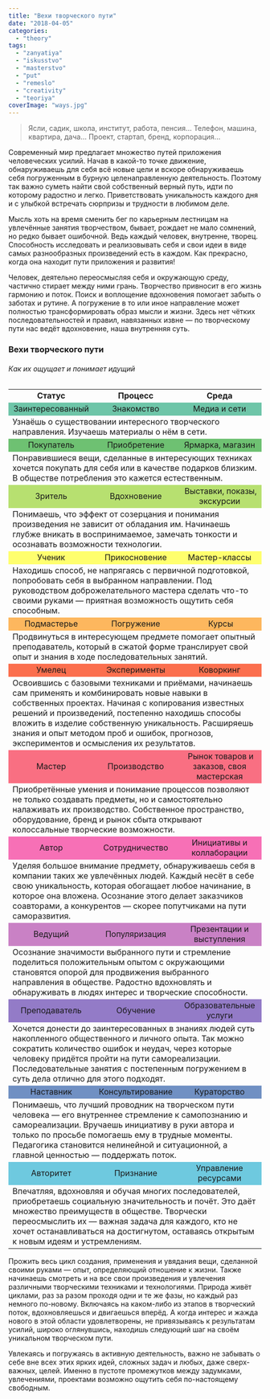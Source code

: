 ```yaml
---
title: "Вехи творческого пути"
date: "2018-04-05"
categories: 
  - "theory"
tags: 
  - "zanyatiya"
  - "iskusstvo"
  - "masterstvo"
  - "put"
  - "remeslo"
  - "creativity"
  - "teoriya"
coverImage: "ways.jpg"
---
```


> Ясли, садик, школа, институт, работа, пенсия... Телефон, машина, квартира, дача... Проект, стартап, бренд, корпорация...

Современный мир предлагает множество путей приложения человеческих усилий. Начав в какой-то точке движение, обнаруживаешь для себя всё новые цели и вскоре обнаруживаешь себя погруженным в бурную целенаправленную деятельность. Поэтому так важно суметь найти свой собственный верный путь, идти по которому радостно и легко. Приветствовать уникальность каждого дня и с улыбкой встречать сюрпризы и трудности в любимом деле.

Мысль хоть на время сменить бег по карьерным лестницам на увлечённые занятия творчеством, бывает, рождает не мало сомнений, но редко бывает ошибочной. Ведь каждый человек, внутренне, творец. Способность исследовать и реализовывать себя и свои идеи в виде самых разнообразных произведений есть в каждом. Как прекрасно, когда она находит пути приложения и развития!

Человек, деятельно переосмысляя себя и окружающую среду, частично стирает между ними грань. Творчество привносит в его жизнь гармонию и поток. Поиск и воплощение вдохновения помогает забыть о заботах и рутине. А погружение в то или иное направление может полностью трансформировать образ мысли и жизни. Здесь нет чётких последовательностей и правил, навязанных извне — по творческому пути нас ведёт вдохновение, наша внутренняя суть.

### Вехи творческого пути

###### Как их ощущает и понимает идущий

<table><tbody><tr><td style="text-align: center;"><b>Статус</b></td><td style="text-align: center;"><b>Процесс</b></td><td style="text-align: center;"><b>Среда</b></td></tr><tr style="background-color: #6ec5a8;"><td style="text-align: center;"><span style="font-weight: 400;">Заинтересованный</span></td><td style="text-align: center;"><span style="font-weight: 400;">Знакомство</span></td><td style="text-align: center;"><span style="font-weight: 400;">Медиа и сети</span></td></tr><tr><td colspan="3">Узнаёшь о существовании интересного творческого направления. Изучаешь материалы о нём в сети.</td></tr><tr style="background-color: #6ec172;"><td style="text-align: center;"><span style="font-weight: 400;">Покупатель</span></td><td style="text-align: center;"><span style="font-weight: 400;">Приобретение</span></td><td style="text-align: center;"><span style="font-weight: 400;">Ярмарка, магазин</span></td></tr><tr><td colspan="3">Понравившиеся вещи, сделанные в интересующих техниках хочется покупать для себя или в качестве подарков близким. В обществе потребления это кажется естественным.</td></tr><tr style="background-color: #b7e070;"><td style="text-align: center;"><span style="font-weight: 400;">Зритель</span></td><td style="text-align: center;"><span style="font-weight: 400;">Вдохновение</span></td><td style="text-align: center;">&nbsp;<span style="font-weight: 400;">Выставки, показы, экскурсии</span></td></tr><tr><td colspan="3">Понимаешь, что эффект от созерцания и понимания произведения не зависит от обладания им. Начинаешь глубже вникать в воспринимаемое, замечать тонкости и осознавать возможности технологии.</td></tr><tr style="background-color: #ffff6e;"><td style="text-align: center;"><span style="font-weight: 400;">Ученик</span></td><td style="text-align: center;"><span style="font-weight: 400;">Прикосновение</span></td><td style="text-align: center;"><span style="font-weight: 400;">Мастер-классы</span></td></tr><tr><td colspan="3">Находишь способ, не напрягаясь с первичной подготовкой, попробовать себя в выбранном направлении. Под руководством доброжелательного мастера сделать что-то своими руками — приятная возможность ощутить себя способным.</td></tr><tr style="background-color: #fdb75e;"><td style="text-align: center;"><span style="font-weight: 400;">Подмастерье</span></td><td style="text-align: center;"><span style="font-weight: 400;">Погружение</span></td><td style="text-align: center;">&nbsp;<span style="font-weight: 400;">Курсы</span></td></tr><tr><td colspan="3">Продвинуться в интересующем предмете помогает опытный преподаватель, который в сжатой форме транслирует свой опыт и знания в ходе последовательных занятий.</td></tr><tr style="background-color: #fb6f4e;"><td style="text-align: center;"><span style="font-weight: 400;">Умелец</span></td><td style="text-align: center;"><span style="font-weight: 400;">Эксперименты</span></td><td style="text-align: center;"><span style="font-weight: 400;">Коворкинг</span></td></tr><tr><td colspan="3">Освоившись с базовыми техниками и приёмами, начинаешь сам применять и комбинировать новые навыки в собственных проектах. Начиная с копирования известных решений и произведений, постепенно находишь способы вложить в изделие собственную уникальность. Расширяешь знания и опыт методом проб и ошибок, прогнозов, экспериментов и осмысления их результатов.</td></tr><tr style="background-color: #f96f82;"><td style="text-align: center;"><span style="font-weight: 400;">Мастер</span></td><td style="text-align: center;"><span style="font-weight: 400;">Производство</span></td><td style="text-align: center;">&nbsp;<span style="font-weight: 400;">Рынок товаров и заказов, своя мастерская</span></td></tr><tr><td colspan="3">Приобретённые умения и понимание процессов позволяют не только создавать предметы, но и самостоятельно налаживать их производство. Собственное пространство, оборудование, бренд и рынок сбыта открывают колоссальные творческие возможности.</td></tr><tr style="background-color: #f770b6;"><td style="text-align: center;"><span style="font-weight: 400;">Автор</span></td><td style="text-align: center;"><span style="font-weight: 400;">Сотрудничество</span></td><td style="text-align: center;"><span style="font-weight: 400;">Инициативы и коллаборации</span></td></tr><tr><td colspan="3">Уделяя большое внимание предмету, обнаруживаешь себя в компании таких же увлечённых людей. Каждый несёт в себе свою уникальность, которая обогащает любое начинание, в которое она вложена. Осознание этого делает заказчиков соавторами, а конкурентов — скорее попутчиками на пути саморазвития.</td></tr><tr style="background-color: #c981c5;"><td style="text-align: center;"><span style="font-weight: 400;">Ведущий</span></td><td style="text-align: center;"><span style="font-weight: 400;">Популяризация</span></td><td style="text-align: center;"><span style="font-weight: 400;">Презентации и выступления</span></td></tr><tr><td colspan="3">Осознание значимости выбранного пути и стремление поделиться положительным опытом с окружающими становятся опорой для продвижения выбранного направления в обществе. Радостно вдохновлять и обнаруживать в людях интерес и творческие способности.</td></tr><tr style="background-color: #937bc7;"><td style="text-align: center;"><span style="font-weight: 400;">Преподаватель</span></td><td style="text-align: center;"><span style="font-weight: 400;">Обучение</span></td><td style="text-align: center;"><span style="font-weight: 400;">Образовательные услуги</span></td></tr><tr><td colspan="3">Хочется донести до заинтересованных в знаниях людей суть накопленного общественного и личного опыта. Так можно сократить количество ошибок и неудач, через которые человеку придётся пройти на пути самореализации. Последовательные занятия с постепенным погружением в суть дела отлично для этого подходят.</td></tr><tr style="background-color: #7090c3;"><td style="text-align: center;"><span style="font-weight: 400;">Наставник</span></td><td style="text-align: center;"><span style="font-weight: 400;">Консультирование</span></td><td style="text-align: center;"><span style="font-weight: 400;">Кураторство</span></td></tr><tr><td colspan="3">Понимаешь, что лучший проводник на творческом пути человека — его внутреннее стремление к самопознанию и самореализации. Вручаешь инициативу в руки автора и только по просьбе помогаешь ему в трудные моменты. Педагогика становится нелинейной и ситуационной, а главной ценностью — поддержать поток.</td></tr><tr style="background-color: #6ec9df;"><td style="text-align: center;"><span style="font-weight: 400;">Авторитет</span></td><td style="text-align: center;"><span style="font-weight: 400;">Признание</span></td><td style="text-align: center;"><span style="font-weight: 400;">Управление ресурсами</span></td></tr><tr><td colspan="3">Впечатляя, вдохновляя и обучая многих последователей, приобретаешь социальную значительность и почёт. Это даёт множество преимуществ в обществе. Творчески переосмыслить их — важная задача для каждого, кто не хочет останавливаться на достигнутом, оставаясь открытым к новым идеям и устремлениям.</td></tr></tbody></table>

Прожить весь цикл создания, применения и увядания вещи, сделанной своими руками — опыт, определяющий отношение к жизни. Также начинаешь смотреть и на все свои произведения и увлечения различными творческими техниками и технологиями. Природа живёт циклами, раз за разом проходя одни и те же фазы, но каждый раз немного по-новому. Включаясь на каком-либо из этапов в творческий поток, вдохновляешься и двигаешься вперёд. А когда интерес и жажда нового в этой области удовлетворены, не привязываясь к результатам усилий, широко оглянувшись, находишь следующий шаг на своём уникальном творческом пути.

Увлекаясь и погружаясь в активную деятельность, важно не забывать о себе вне всех этих ярких идей, сложных задач и любых, даже сверх-важных, целей. Именно в пустоте промежутков между задумками, увлечениями, проектами возможно ощутить себя по-настоящему свободным.
